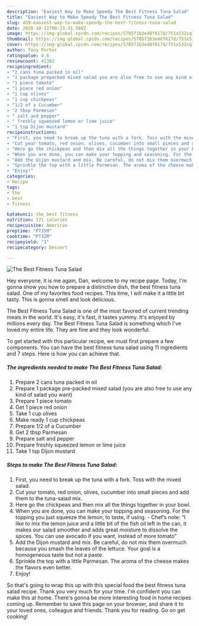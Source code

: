 ```yaml
---
description: "Easiest Way to Make Speedy The Best Fitness Tuna Salad"
title: "Easiest Way to Make Speedy The Best Fitness Tuna Salad"
slug: 459-easiest-way-to-make-speedy-the-best-fitness-tuna-salad
date: 2020-10-11T00:23:31.568Z
image: https://img-global.cpcdn.com/recipes/5785f1b3e40f617d/751x532cq70/the-best-fitness-tuna-salad-recipe-main-photo.jpg
thumbnail: https://img-global.cpcdn.com/recipes/5785f1b3e40f617d/751x532cq70/the-best-fitness-tuna-salad-recipe-main-photo.jpg
cover: https://img-global.cpcdn.com/recipes/5785f1b3e40f617d/751x532cq70/the-best-fitness-tuna-salad-recipe-main-photo.jpg
author: Tony Porter
ratingvalue: 4.6
reviewcount: 41382
recipeingredient:
- "2 cans tuna packed in oil"
- "1 package prepacked mixed salad you are also free to use any kind of salad you want"
- "1 piece tomato"
- "1 piece red onion"
- "1 cup olives"
- "1 cup chickpeas"
- "1/2 of a Cucumber"
- "2 tbsp Parmesan"
- " salt and pepper"
- " freshly squeezed lemon or lime juice"
- "1 tsp Dijon mustard"
recipeinstructions:
- "First, you need to break up the tuna with a fork. Toss with the mixed salad."
- "Cut your tomato, red onion, olives, cucumber into small pieces and add them to the tuna-salad mix."
- "Here go the chickpeas and then mix all the things together in your bowl."
- "When you are done, you can make your topping and seasoning. For the topping you just squeeze the lemon, to taste, if using.  Chef’s note: “I like to mix the lemon juice and a little bit of the fish oil left in the can, it makes our salad smoother and adds great moisture to dissolve the spices. You can use avocado if you want, instead of more tomato”"
- "Add the Dijon mustard and mix. Be careful, do not mix them overmuch because you smash the leaves of the lettuce. Your goal is a homogeneous taste but not a paste."
- "Sprinkle the top with a little Parmesan. The aroma of the cheese makes the flavors even better."
- "Enjoy!"
categories:
- Recipe
tags:
- the
- best
- fitness

katakunci: the best fitness 
nutrition: 171 calories
recipecuisine: American
preptime: "PT35M"
cooktime: "PT32M"
recipeyield: "1"
recipecategory: Dessert

---
```



![The Best Fitness Tuna Salad](https://img-global.cpcdn.com/recipes/5785f1b3e40f617d/751x532cq70/the-best-fitness-tuna-salad-recipe-main-photo.jpg)

Hey everyone, it is me again, Dan, welcome to my recipe page. Today, I'm gonna show you how to prepare a distinctive dish, the best fitness tuna salad. One of my favorites food recipes. This time, I will make it a little bit tasty. This is gonna smell and look delicious.

The Best Fitness Tuna Salad is one of the most favored of current trending meals in the world. It's easy, it's fast, it tastes yummy. It's enjoyed by millions every day. The Best Fitness Tuna Salad is something which I've loved my entire life. They are fine and they look wonderful.




To get started with this particular recipe, we must first prepare a few components. You can have the best fitness tuna salad using 11 ingredients and 7 steps. Here is how you can achieve that.

<!--inarticleads1-->

##### The ingredients needed to make The Best Fitness Tuna Salad:

1. Prepare 2 cans tuna packed in oil
1. Prepare 1 package pre-packed mixed salad (you are also free to use any kind of salad you want)
1. Prepare 1 piece tomato
1. Get 1 piece red onion
1. Take 1 cup olives
1. Make ready 1 cup chickpeas
1. Prepare 1/2 of a Cucumber
1. Get 2 tbsp Parmesan
1. Prepare  salt and pepper
1. Prepare  freshly squeezed lemon or lime juice
1. Take 1 tsp Dijon mustard




<!--inarticleads2-->

##### Steps to make The Best Fitness Tuna Salad:

1. First, you need to break up the tuna with a fork. Toss with the mixed salad.
1. Cut your tomato, red onion, olives, cucumber into small pieces and add them to the tuna-salad mix.
1. Here go the chickpeas and then mix all the things together in your bowl.
1. When you are done, you can make your topping and seasoning. For the topping you just squeeze the lemon, to taste, if using.  - Chef’s note: “I like to mix the lemon juice and a little bit of the fish oil left in the can, it makes our salad smoother and adds great moisture to dissolve the spices. You can use avocado if you want, instead of more tomato”
1. Add the Dijon mustard and mix. Be careful, do not mix them overmuch because you smash the leaves of the lettuce. Your goal is a homogeneous taste but not a paste.
1. Sprinkle the top with a little Parmesan. The aroma of the cheese makes the flavors even better.
1. Enjoy!




So that's going to wrap this up with this special food the best fitness tuna salad recipe. Thank you very much for your time. I'm confident you can make this at home. There's gonna be more interesting food in home recipes coming up. Remember to save this page on your browser, and share it to your loved ones, colleague and friends. Thank you for reading. Go on get cooking!
